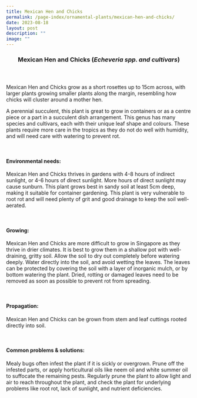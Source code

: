 ```yaml
---
title: Mexican Hen and Chicks
permalink: /page-index/ornamental-plants/mexican-hen-and-chicks/
date: 2023-08-18
layout: post
description: ""
image: ""
---
```

<header> 
	<h3>Mexican Hen and Chicks (<em>Echeveria spp. and cultivars</em>)</h3> 
</header>

<section>
	<p>Mexican Hen and Chicks grow as a short rosettes up to 15cm across, with larger plants growing smaller plants along the margin, resembling how chicks will cluster around a mother hen.</p>
	<p>A perennial succulent, this plant is great to grow in containers or as a centre piece or a part in a succulent dish arrangement. This genus has many species and cultivars, each with their unique leaf shape and colours. These plants require more care in the tropics as they do not do well with humidity, and will need care with watering to prevent rot.</p>
	 <br> 
</section> 
 
<section> 
  <h4>Environmental needs:</h4> 
  <p>Mexican Hen and Chicks thrives in gardens with 4-8 hours of indirect sunlight, or 4-6 hours of direct sunlight. More hours of direct sunlight may cause sunburn. This plant grows best in sandy soil at least 5cm deep, making it suitable for container gardening. This plant is very vulnerable to root rot and will need plenty of grit and good drainage to keep the soil well-aerated.</p> 
	<br>
</section>

<section> 
  <h4>Growing:</h4> 
	<p>Mexican Hen and Chicks are more difficult to grow in Singapore as they thrive in drier climates. It is best to grow them in a shallow pot with well-draining, gritty soil. Allow the soil to dry out completely before watering deeply. Water directly into the soil, and avoid wetting the leaves. The leaves can be protected by covering the soil with a layer of inorganic mulch, or by bottom watering the plant. Dried, rotting or damaged leaves need to be removed as soon as possible to prevent rot from spreading.</p> 
	<br> 
</section> 

<section> 
  <h4>Propagation:</h4> 
	<p>Mexican Hen and Chicks can be grown from stem and leaf cuttings rooted directly into soil.</p> 
	<br> 
</section> 
 
<section> 
  <h4>Common problems &amp; solutions:</h4> 
	<p>Mealy bugs often infest the plant if it is sickly or overgrown. Prune off the infested parts, or apply horticultural oils like neem oil and white summer oil to suffocate the remaining pests. Regularly prune the plant to allow light and air to reach throughout the plant, and check the plant for underlying problems like root rot, lack of sunlight, and nutrient deficiencies.</p>
	<br> 
</section>